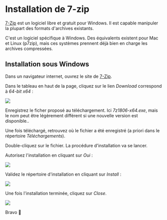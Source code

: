 # Installation de 7-zip

[7-Zip](https://www.7-zip.org/) est un logiciel libre et gratuit pour Windows. Il est capable manipuler la plupart des formats d'archives existants.

C'est un logiciel spécifique à Windows. Des équivalents existent pour Mac et Linux (p7zip), mais ces systèmes prennent déjà bien en charge les archives compressées.


## Installation sous Windows

Dans un navigateur internet, ouvrez le site de [7-Zip](https://www.7-zip.org/).

Dans le tableau en haut de la page, cliquez sur le lien *Download* correspond à *64-bit x64* :

![](img/7zip_01.png)

Enregistrez le ficher proposé au téléchargement. Ici *7z1806-x64.exe*, mais le nom peut être légèrement différent si une nouvelle version est disponible..

Une fois téléchargé, retrouvez où le fichier a été enregistré (a priori dans le répertoire *Téléchargements*).

Double-cliquez sur le fichier. La procédure d'installation va se lancer.

Autorisez l'installation en cliquant sur *Oui* :

![](img/7zip_02.png)

Validez le répertoire d'installation en cliquant sur *Install* :

![](img/7zip_03.png)

Une fois l'installation terminée, cliquez sur *Close*.

![](img/7zip_04.png)

Bravo 🎉
